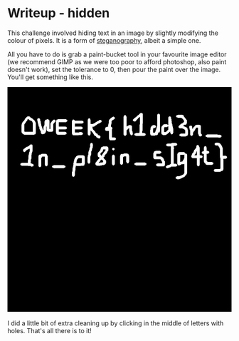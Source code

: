 Writeup - hidden
================

This challenge involved hiding text in an image by slightly modifying the colour
of pixels. It is a form of [steganography](https://en.wikipedia.org/wiki/Steganography), albeit a simple one.

All you have to do is grab a paint-bucket tool in your favourite image editor (we recommend GIMP as we were 
too poor to afford photoshop, also paint doesn't work), set the tolerance to 0, then pour the paint over the
image. You'll get something like this.

![unhidden](unhidden.png)

I did a little bit of extra cleaning up by clicking in the middle of letters with holes. That's all there is to it!
